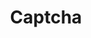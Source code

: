---
layout: component.njk
tags: 
    - legacy_components_fr
key: captcha-legacy_fr
title: Captcha
parent: legacy_components_fr
image: legacy/overview/captcha.webp
keywords: 
order: 50
availablelanguages: 
    - de
    - en
---